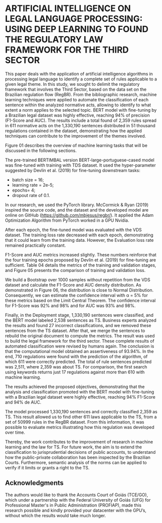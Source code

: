 
# ARTIFICIAL INTELLIGENCE ON LEGAL LANGUAGE PROCESSING: USING DEEP LEARNING TO FOUND THE REGULATORY LAW FRAMEWORK FOR THE THIRD SECTOR

This paper deals with the application of artificial intelligence algorithms in processing legal language to identify a complete set of rules applicable to a given legal theme. In this study, we sought to delimit the regulatory framework that involves the Third Sector, based on the data set on the Brazilian regulation flow (RegBR). From the bibliographic research, machine learning techniques were applied to automate the classification of each sentence within the analyzed normative acts, allowing to identify to what extent a norm applies to the selected topic. BERT model with fine-tuning by a Brazilian legal dataset was highly effective, reaching 94% of precision (F1-Score and AUC). The results include a total found of 2,359 rules spread in 611 normative acts on the 1,330,190 sentences distributed in 51 thousand regulations contained in the dataset, demonstrating how the applied techniques can contribute to the improvement of the themes involved.

Figure 01 describes the overview of machine learning tasks that will be discussed in the following sections.

The pre-trained BERTIMBAL version BERT-large-portuguese-cased model was fine-tuned with training with TDS dataset. It used the hyper-parameter suggested by Devlin et al. (2019) for fine-tuning downstream tasks:
* batch size  = 16;
* learning rate = 2e-5;
* epochs= 4;
* dropout rate of 0.1.

In our research, we used the PyTorch library. McCormick & Ryan (2019) inspired the source code, and the dataset and the developed model are online on GitHub (https://github.com/mbjesus/regbr/). It applied the Adam Optimization Algorithm from PyTorch worked in a GPU Nvidia. 

After each epoch, the fine-tuned model was evaluated with the VDS dataset. The training loss rate decreased with each epoch, demonstrating that it could learn from the training data. However, the Evaluation loss rate remained practically constant.

F1-Score and AUC metrics increased slightly.  These numbers reinforce that the four training epochs proposed by Devlin et al. (2019) for fine-tuning are sufficient. Table 04 details the metrics of the training and validation stages, and Figure 05 presents the comparison of training and validation loss. 


We build a Bootstrap over 1000 samples without repetition from the VDS dataset and calculate the F1-Score and AUC density distribution. As demonstrated in Figure 06, the distribution is close to Normal Distribution. Consequently, we can estimate the confidence interval with α = 5% for these metrics based on the Limit Central Theorem. The confidence interval for F1-Score was 92% and 98% and for AUC was 93% and 98%.

Finally, in the Deployment stage, 1,330,190 sentences were classified, and the BERT model labeled 2,538 sentences as TS. Business experts analyzed the results and found 27 incorrect classifications, and we removed these sentences from the TS dataset. After that, we merge the sentences to rebuild the original document to compute the metrics. The result was used to build the legal framework for the third sector.
These complete results of automated classification were revised by humans again. The conclusion is that the computational model obtained an assertiveness of 93.94%. In the end, 710 regulations were found with the prediction of the algorithm, of which 611 were correctly predicted. The total of rule sentences predicted was 2,511, where 2,359 was about TS. For comparison, the first search using keywords returns just 17 regulations against more than 610 with machine learning.


The results achieved the proposed objectives, demonstrating that the analysis and classification promoted with the BERT model with fine-tuning with a Brazilian legal dataset were highly effective, reaching 94% F1-Score and 94% de AUC. 

The model processed 1,330,190 sentences and correctly classified 2,359 as TS. This result allowed us to find other 611 laws applicable to the TS, from a set of 50999 rules in the RegBR dataset. From this information, it was possible to evaluate metrics illustrating how this regulation was developed over time.

Thereby, the work contributes to the improvement of research in machine learning and the law for TS. For future work, the aim is to extend the classification to jurisprudential decisions of public accounts, to understand how the public-private collaboration has been inspected by the Brazilian Courts. Furthermore, semantic analysis of the norms can be applied to verify if it limits or grants a right to the TS.


## Acknowledgments

The authors would like to thank the Accounts Court of Goiás (TCE/GO), which under a partnership with the Federal University of Goiás (UFG) for Professional Master's in Public Administration (PROFIAP), made this research possible and kindly provided your datacenter with the GPU’s, without which the results would take much longer. 
